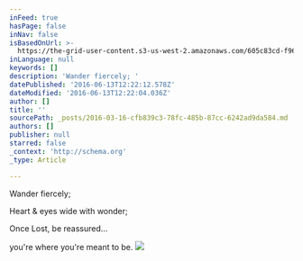 ```yaml
---
inFeed: true
hasPage: false
inNav: false
isBasedOnUrl: >-
  https://the-grid-user-content.s3-us-west-2.amazonaws.com/605c83cd-f964-4673-b2d0-760f4f29d1f8.png
inLanguage: null
keywords: []
description: 'Wander fiercely; '
datePublished: '2016-06-13T12:22:12.578Z'
dateModified: '2016-06-13T12:22:04.036Z'
author: []
title: ''
sourcePath: _posts/2016-03-16-cfb839c3-78fc-485b-87cc-6242ad9da584.md
authors: []
publisher: null
starred: false
_context: 'http://schema.org'
_type: Article

---
```

Wander fiercely; 

Heart & eyes wide with wonder; 

Once Lost, be reassured...

you're where you're meant to be.
![](https://the-grid-user-content.s3-us-west-2.amazonaws.com/605c83cd-f964-4673-b2d0-760f4f29d1f8.png)